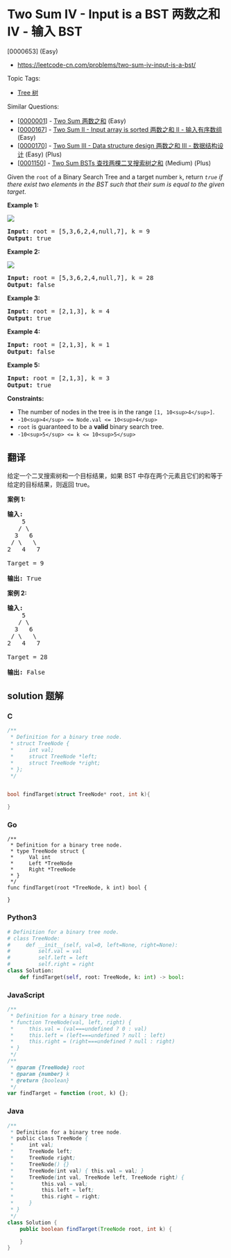 # Two Sum IV - Input is a BST 两数之和 IV - 输入 BST

[0000653] (Easy)

- https://leetcode-cn.com/problems/two-sum-iv-input-is-a-bst/

Topic Tags:

- [Tree 树](https://leetcode-cn.com/tag/tree/)

Similar Questions:

- [[0000001](https://leetcode-cn.com/problems/two-sum/)] - [Two Sum 两数之和](./0000001.two-sum.md) (Easy)
- [[0000167](https://leetcode-cn.com/problems/two-sum-ii-input-array-is-sorted/)] - [Two Sum II - Input array is sorted 两数之和 II - 输入有序数组](./0000167.two-sum-ii-input-array-is-sorted.md) (Easy)
- [[0000170](https://leetcode-cn.com/problems/two-sum-iii-data-structure-design/)] - [Two Sum III - Data structure design 两数之和 III - 数据结构设计](./0000170.two-sum-iii-data-structure-design.md) (Easy) (Plus)
- [[0001150](https://leetcode-cn.com/problems/two-sum-bsts/)] - [Two Sum BSTs 查找两棵二叉搜索树之和](./0001150.two-sum-bsts.md) (Medium) (Plus)

Given the `root` of a Binary Search Tree and a target number `k`, return _`true` if there exist two elements in the BST such that their sum is equal to the given target_.

**Example 1:**

![](https://assets.leetcode.com/uploads/2020/09/21/sum_tree_1.jpg)

<pre><strong>Input:</strong> root = [5,3,6,2,4,null,7], k = 9
<strong>Output:</strong> true
</pre>

**Example 2:**

![](https://assets.leetcode.com/uploads/2020/09/21/sum_tree_2.jpg)

<pre><strong>Input:</strong> root = [5,3,6,2,4,null,7], k = 28
<strong>Output:</strong> false
</pre>

**Example 3:**

<pre><strong>Input:</strong> root = [2,1,3], k = 4
<strong>Output:</strong> true
</pre>

**Example 4:**

<pre><strong>Input:</strong> root = [2,1,3], k = 1
<strong>Output:</strong> false
</pre>

**Example 5:**

<pre><strong>Input:</strong> root = [2,1,3], k = 3
<strong>Output:</strong> true
</pre>

**Constraints:**

- The number of nodes in the tree is in the range `[1, 10<sup>4</sup>]`.
- `-10<sup>4</sup> <= Node.val <= 10<sup>4</sup>`
- `root` is guaranteed to be a **valid** binary search tree.
- `-10<sup>5</sup> <= k <= 10<sup>5</sup>`

## 翻译

给定一个二叉搜索树和一个目标结果，如果 BST 中存在两个元素且它们的和等于给定的目标结果，则返回 true。

**案例 1:**

<pre><strong>输入:</strong> 
    5
   / \
  3   6
 / \   \
2   4   7

Target = 9

<strong>输出:</strong> True
</pre>

**案例 2:**

<pre><strong>输入:</strong> 
    5
   / \
  3   6
 / \   \
2   4   7

Target = 28

<strong>输出:</strong> False
</pre>

## solution 题解

### C

```c
/**
 * Definition for a binary tree node.
 * struct TreeNode {
 *     int val;
 *     struct TreeNode *left;
 *     struct TreeNode *right;
 * };
 */


bool findTarget(struct TreeNode* root, int k){

}
```

### Go

```golang
/**
 * Definition for a binary tree node.
 * type TreeNode struct {
 *     Val int
 *     Left *TreeNode
 *     Right *TreeNode
 * }
 */
func findTarget(root *TreeNode, k int) bool {

}
```

### Python3

```python
# Definition for a binary tree node.
# class TreeNode:
#     def __init__(self, val=0, left=None, right=None):
#         self.val = val
#         self.left = left
#         self.right = right
class Solution:
    def findTarget(self, root: TreeNode, k: int) -> bool:

```

### JavaScript

```javascript
/**
 * Definition for a binary tree node.
 * function TreeNode(val, left, right) {
 *     this.val = (val===undefined ? 0 : val)
 *     this.left = (left===undefined ? null : left)
 *     this.right = (right===undefined ? null : right)
 * }
 */
/**
 * @param {TreeNode} root
 * @param {number} k
 * @return {boolean}
 */
var findTarget = function (root, k) {};
```

### Java

```java
/**
 * Definition for a binary tree node.
 * public class TreeNode {
 *     int val;
 *     TreeNode left;
 *     TreeNode right;
 *     TreeNode() {}
 *     TreeNode(int val) { this.val = val; }
 *     TreeNode(int val, TreeNode left, TreeNode right) {
 *         this.val = val;
 *         this.left = left;
 *         this.right = right;
 *     }
 * }
 */
class Solution {
    public boolean findTarget(TreeNode root, int k) {

    }
}
```
